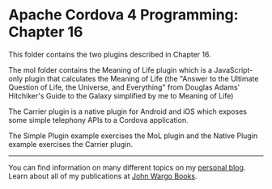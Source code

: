 Apache Cordova 4 Programming: Chapter 16
========================================

This folder contains the two plugins described in Chapter 16. 

The mol folder contains the Meaning of Life plugin which is a JavaScript-only plugin that calculates the Meaning of Life (the "Answer to the Ultimate Question of Life, the Universe, and Everything" from Douglas Adams' Hitchiker's Guide to the Galaxy simplified by me to Meaning of Life)

The Carrier plugin is a native plugin for Android and iOS which exposes some simple telephony APIs to a Cordova application.

The Simple Plugin example exercises the MoL plugin and the Native Plugin example exercises the Carrier plugin.

***

You can find information on many different topics on my [personal blog](http://www.johnwargo.com). Learn about all of my publications at [John Wargo Books](http://www.johnwargobooks.com). 